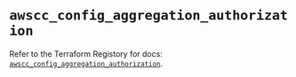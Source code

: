 # `awscc_config_aggregation_authorization`

Refer to the Terraform Registory for docs: [`awscc_config_aggregation_authorization`](https://registry.terraform.io/providers/hashicorp/awscc/0.70.0/docs/resources/config_aggregation_authorization).
